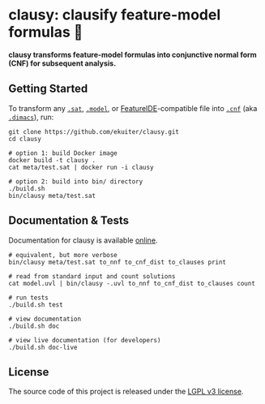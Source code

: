 # clausy: clausify feature-model formulas 🎅

**clausy transforms feature-model formulas into conjunctive normal form (CNF) for subsequent analysis.**

## Getting Started

To transform any [`.sat`](meta/satformat.pdf), [`.model`](https://github.com/ckaestne/kconfigreader), or [FeatureIDE](https://featureide.github.io/)-compatible file into [`.cnf`](meta/satformat.pdf) (aka [`.dimacs`](meta/satformat.pdf)), run:

```
git clone https://github.com/ekuiter/clausy.git
cd clausy

# option 1: build Docker image
docker build -t clausy .
cat meta/test.sat | docker run -i clausy

# option 2: build into bin/ directory
./build.sh
bin/clausy meta/test.sat
```

## Documentation & Tests

Documentation for clausy is available [online](https://ekuiter.github.io/clausy/).

```
# equivalent, but more verbose
bin/clausy meta/test.sat to_nnf to_cnf_dist to_clauses print

# read from standard input and count solutions
cat model.uvl | bin/clausy -.uvl to_nnf to_cnf_dist to_clauses count

# run tests
./build.sh test

# view documentation
./build.sh doc

# view live documentation (for developers)
./build.sh doc-live
```

## License

The source code of this project is released under the [LGPL v3 license](LICENSE.txt).